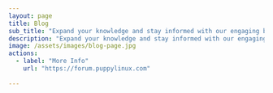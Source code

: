 ```yaml
---
layout: page
title: Blog
sub_title: "Expand your knowledge and stay informed with our engaging blog posts"
description: "Expand your knowledge and stay informed with our engaging blog posts"
image: /assets/images/blog-page.jpg
actions:
  - label: "More Info"
    url: "https://forum.puppylinux.com"
      
---
```

